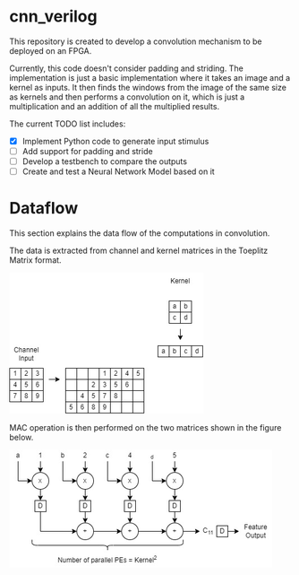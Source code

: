 # cnn_verilog

This repository is created to develop a convolution mechanism to be deployed on an FPGA.

Currently, this code doesn't consider padding and striding. The implementation is just a basic implementation where it takes an image and a kernel as inputs. It then finds the windows from the image of the same size as kernels and then performs a convolution on it, which is just a multiplication and an addition of all the multiplied results.

The current TODO list includes:
- [x] Implement Python code to generate input stimulus
- [ ] Add support for padding and stride
- [ ] Develop a testbench to compare the outputs
- [ ] Create and test a Neural Network Model based on it

# Dataflow

This section explains the data flow of the computations in convolution.

The data is extracted from channel and kernel matrices in the Toeplitz Matrix format.

![MAC_OPS](./docs/architecture.jpg)

MAC operation is then performed on the two matrices shown in the figure below.

![MAC_OPS](./docs/convolution_dataflow.jpg)
